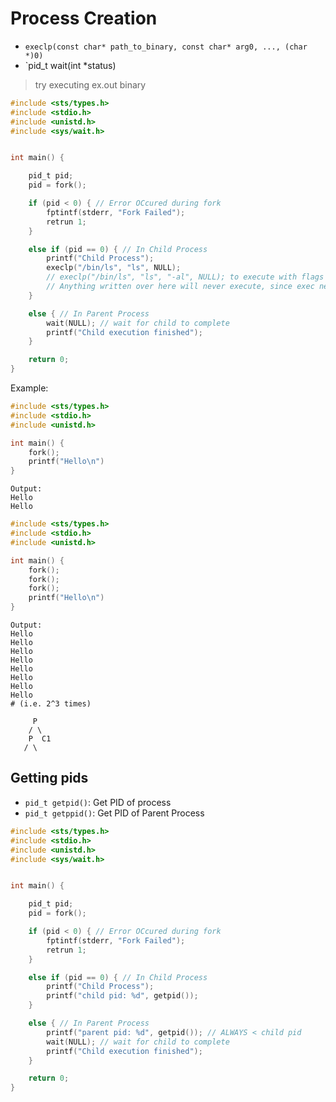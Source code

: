 # Process Creation

- `execlp(const char* path_to_binary, const char* arg0, ..., (char *)0)`
- `pid_t wait(int *status)
> try executing ex.out binary

```C
#include <sts/types.h>
#include <stdio.h>
#include <unistd.h>
#include <sys/wait.h>


int main() {

    pid_t pid;
    pid = fork();

    if (pid < 0) { // Error OCcured during fork
        fptintf(stderr, "Fork Failed");
        retrun 1;
    }

    else if (pid == 0) { // In Child Process
        printf("Child Process");
        execlp("/bin/ls", "ls", NULL);
        // execlp("/bin/ls", "ls", "-al", NULL); to execute with flags
        // Anything written over here will never execute, since exec never returns
    }

    else { // In Parent Process
        wait(NULL); // wait for child to complete
        printf("Child execution finished");
    }

    return 0;
}
```



Example:
```c
#include <sts/types.h>
#include <stdio.h>
#include <unistd.h>

int main() {
    fork();
    printf("Hello\n") 
}
```


```
Output:
Hello
Hello
```

```c
#include <sts/types.h>
#include <stdio.h>
#include <unistd.h>

int main() {
    fork();
    fork();
    fork();
    printf("Hello\n") 
}
```

```
Output:
Hello
Hello
Hello
Hello
Hello
Hello
Hello
Hello
# (i.e. 2^3 times)
```

```
     P
    / \
    P  C1
   / \
```

## Getting pids

- `pid_t getpid()`: Get PID of process
- `pid_t getppid()`: Get PID of Parent Process

```C
#include <sts/types.h>
#include <stdio.h>
#include <unistd.h>
#include <sys/wait.h>


int main() {

    pid_t pid;
    pid = fork();

    if (pid < 0) { // Error OCcured during fork
        fptintf(stderr, "Fork Failed");
        retrun 1;
    }

    else if (pid == 0) { // In Child Process
        printf("Child Process");
        printf("child pid: %d", getpid());
    }

    else { // In Parent Process
        printf("parent pid: %d", getpid()); // ALWAYS < child pid
        wait(NULL); // wait for child to complete
        printf("Child execution finished");
    }

    return 0;
}
```